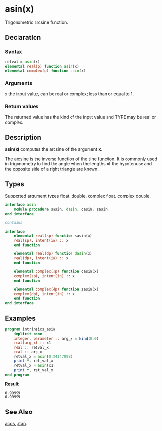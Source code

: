 # asin(x)

Trigonometric arcsine function.

## Declaration

### Syntax

```fortran
retval = asin(x)
elemental real(p) function asin(x)
elemental complex(p) function asin(x)
```
### Arguments

`x` the input value, can be real or complex; less than or equal to 1.

### Return values

The returned value has the kind of the input value and TYPE may be real
or complex.

## Description

**asin(x)** computes the arcsine of the argument **x**.

The arcsine is the inverse function of the sine function. It is commonly used in
trigonometry to find the angle when the lengths of the hypotenuse and the
opposite side of a right triangle are known.

## Types

Supported argument types float, double, complex float, complex double.

```fortran
interface asin
    module procedure sasin, dasin, casin, zasin
end interface

contains

interface
    elemental real(sp) function sasin(x)
    real(sp), intent(in) :: x
    end function

    elemental real(dp) function dasin(x)
    real(dp), intent(in) :: x
    end function

    elemental complex(sp) function casin(x)
    complex(sp), intent(in) :: x
    end function

    elemental complex(dp) function zasin(x)
    complex(dp), intent(in) :: x
    end function
end interface
```
## Examples

```fortran
program intrinsics_asin
    implicit none
    integer, parameter :: arg_x = kind(0.0)
    real(arg_x) :: x1
    real :: retval_x
    real :: arg_x
    retval_x = asin(0.84147098)
    print *, ret_val_x
    retval_x = asin(x1)
    print *, ret_val_x
end program
```

**Result**:

```
0.99999
0.99999
```
## See Also

[acos](acos.md), [atan](atan.md).
